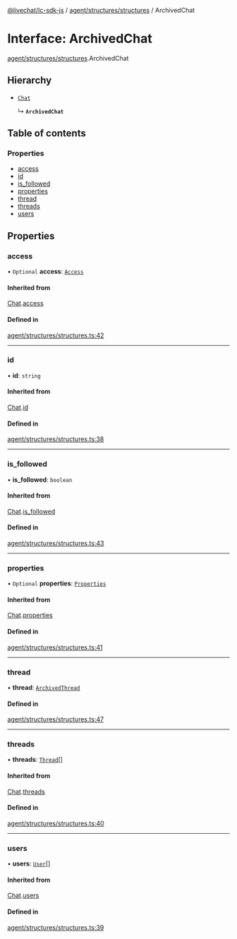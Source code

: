 [@livechat/lc-sdk-js](../README.md) / [agent/structures/structures](../modules/agent_structures_structures.md) / ArchivedChat

# Interface: ArchivedChat

[agent/structures/structures](../modules/agent_structures_structures.md).ArchivedChat

## Hierarchy

- [`Chat`](agent_structures_structures.Chat.md)

  ↳ **`ArchivedChat`**

## Table of contents

### Properties

- [access](agent_structures_structures.ArchivedChat.md#access)
- [id](agent_structures_structures.ArchivedChat.md#id)
- [is\_followed](agent_structures_structures.ArchivedChat.md#is_followed)
- [properties](agent_structures_structures.ArchivedChat.md#properties)
- [thread](agent_structures_structures.ArchivedChat.md#thread)
- [threads](agent_structures_structures.ArchivedChat.md#threads)
- [users](agent_structures_structures.ArchivedChat.md#users)

## Properties

### access

• `Optional` **access**: [`Access`](agent_structures_structures.Access.md)

#### Inherited from

[Chat](agent_structures_structures.Chat.md).[access](agent_structures_structures.Chat.md#access)

#### Defined in

[agent/structures/structures.ts:42](https://github.com/livechat/lc-sdk-js/blob/8462be9/src/agent/structures/structures.ts#L42)

___

### id

• **id**: `string`

#### Inherited from

[Chat](agent_structures_structures.Chat.md).[id](agent_structures_structures.Chat.md#id)

#### Defined in

[agent/structures/structures.ts:38](https://github.com/livechat/lc-sdk-js/blob/8462be9/src/agent/structures/structures.ts#L38)

___

### is\_followed

• **is\_followed**: `boolean`

#### Inherited from

[Chat](agent_structures_structures.Chat.md).[is_followed](agent_structures_structures.Chat.md#is_followed)

#### Defined in

[agent/structures/structures.ts:43](https://github.com/livechat/lc-sdk-js/blob/8462be9/src/agent/structures/structures.ts#L43)

___

### properties

• `Optional` **properties**: [`Properties`](agent_structures_structures.Properties.md)

#### Inherited from

[Chat](agent_structures_structures.Chat.md).[properties](agent_structures_structures.Chat.md#properties)

#### Defined in

[agent/structures/structures.ts:41](https://github.com/livechat/lc-sdk-js/blob/8462be9/src/agent/structures/structures.ts#L41)

___

### thread

• **thread**: [`ArchivedThread`](agent_structures_structures.ArchivedThread.md)

#### Defined in

[agent/structures/structures.ts:47](https://github.com/livechat/lc-sdk-js/blob/8462be9/src/agent/structures/structures.ts#L47)

___

### threads

• **threads**: [`Thread`](agent_structures_structures.Thread.md)[]

#### Inherited from

[Chat](agent_structures_structures.Chat.md).[threads](agent_structures_structures.Chat.md#threads)

#### Defined in

[agent/structures/structures.ts:40](https://github.com/livechat/lc-sdk-js/blob/8462be9/src/agent/structures/structures.ts#L40)

___

### users

• **users**: [`User`](../modules/agent_structures_users.md#user)[]

#### Inherited from

[Chat](agent_structures_structures.Chat.md).[users](agent_structures_structures.Chat.md#users)

#### Defined in

[agent/structures/structures.ts:39](https://github.com/livechat/lc-sdk-js/blob/8462be9/src/agent/structures/structures.ts#L39)
